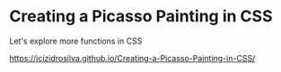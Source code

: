 # Creating a Picasso Painting in CSS
 Let's explore more functions in CSS
 
 https://jcizidrosilva.github.io/Creating-a-Picasso-Painting-in-CSS/       
                                                                          

